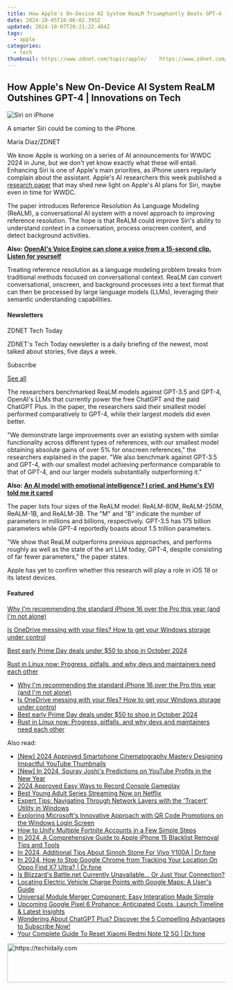 ```yaml
---
title: How Apple's On-Device AI System ReaLM Triumphantly Beats GPT-4 - Tech Insights by ZDNET
date: 2024-10-05T16:06:02.395Z
updated: 2024-10-07T20:21:22.484Z
tags:
  - apple
categories:
  - tech
thumbnail: https://www.zdnet.com/topic/apple/    https://www.zdnet.com/a/img/resize/3769279b8586ee236c08dcf459700d7d94067ed5/2024/04/01/126d86c1-765b-4bd0-bb75-881389bf4f23/siri.jpg?width=170&height=96&fit=crop&auto=webp
---
```


## How Apple's New On-Device AI System ReaLM Outshines GPT-4 | Innovations on Tech

![Siri on iPhone](https://www.zdnet.com/a/img/resize/cda777a6f70974423e84e28ec4969e396f4eede2/2024/04/01/126d86c1-765b-4bd0-bb75-881389bf4f23/siri.jpg?auto=webp&width=1280)

A smarter Siri could be coming to the iPhone. 

Maria Diaz/ZDNET

We know Apple is working on a series of AI announcements for WWDC 2024 in June, but we don't yet know exactly what these will entail. Enhancing Siri is one of Apple's main priorities, as iPhone users regularly complain about the assistant. Apple's AI researchers this week published a [research paper](https://arxiv.org/pdf/2403.20329.pdf) that may shed new light on Apple's AI plans for Siri, maybe even in time for WWDC.

The paper introduces Reference Resolution As Language Modeling (ReALM), a conversational AI system with a novel approach to improving reference resolution. The hope is that ReALM could improve Siri's ability to understand context in a conversation, process onscreen content, and detect background activities. 

**Also: [OpenAI's Voice Engine can clone a voice from a 15-second clip. Listen for yourself](https://www.zdnet.com/article/openais-voice-engine-can-clone-a-voice-from-a-15-second-clip-listen-for-yourself/)**

Treating reference resolution as a language modeling problem breaks from traditional methods focused on conversational context. ReaLM can convert conversational, onscreen, and background processes into a text format that can then be processed by large language models (LLMs), leveraging their semantic understanding capabilities.

#### Newsletters

ZDNET Tech Today

ZDNET's Tech Today newsletter is a daily briefing of the newest, most talked about stories, five days a week.

 Subscribe

[See all](https://www.zdnet.com/newsletters/)

The researchers benchmarked ReaLM models against GPT-3.5 and GPT-4, OpenAI's LLMs that currently power the free ChatGPT and the paid ChatGPT Plus. In the paper, the researchers said their smallest model performed comparatively to GPT-4, while their largest models did even better.

"We demonstrate large improvements over an existing system with similar functionality across different types of references, with our smallest model obtaining absolute gains of over 5% for onscreen references," the researchers explained in the paper. "We also benchmark against GPT-3.5 and GPT-4, with our smallest model achieving performance comparable to that of GPT-4, and our larger models substantially outperforming it."

**Also: [An AI model with emotional intelligence? I cried, and Hume's EVI told me it cared](https://www.zdnet.com/article/an-ai-model-with-emotional-intelligence-i-cried-and-humes-evi-told-me-it-cared/)**

The paper lists four sizes of the ReALM model: ReALM-80M, ReALM-250M, ReALM-1B, and ReALM-3B. The "M" and "B" indicate the number of parameters in millions and billions, respectively. GPT-3.5 has 175 billion parameters while GPT-4 reportedly boasts about 1.5 trillion parameters. 

"We show that ReaLM outperforms previous approaches, and performs roughly as well as the state of the art LLM today, GPT-4, despite consisting of far fewer parameters," the paper states.

Apple has yet to confirm whether this research will play a role in iOS 18 or its latest devices.

#### Featured

[Why I'm recommending the standard iPhone 16 over the Pro this year (and I'm not alone)](https://www.zdnet.com/article/why-im-recommending-the-standard-iphone-16-over-the-pro-this-year-and-im-not-alone/ "Why I'm recommending the standard iPhone 16 over the Pro this year (and I'm not alone)")

[Is OneDrive messing with your files? How to get your Windows storage under control](https://www.zdnet.com/article/is-onedrive-messing-with-your-files-how-to-get-your-windows-storage-under-control/ "Is OneDrive messing with your files? How to get your Windows storage under control")

[Best early Prime Day deals under $50 to shop in October 2024](https://www.zdnet.com/article/best-early-prime-day-deals-under-50/ "Best early Prime Day deals under $50 to shop in October 2024")

[Rust in Linux now: Progress, pitfalls, and why devs and maintainers need each other](https://www.zdnet.com/article/rust-in-linux-now-progress-pitfalls-and-why-devs-and-maintainers-need-each-other/ "Rust in Linux now: Progress, pitfalls, and why devs and maintainers need each other")

* [Why I'm recommending the standard iPhone 16 over the Pro this year (and I'm not alone)](https://www.zdnet.com/article/why-im-recommending-the-standard-iphone-16-over-the-pro-this-year-and-im-not-alone/ "Why I'm recommending the standard iPhone 16 over the Pro this year (and I'm not alone)")
* [Is OneDrive messing with your files? How to get your Windows storage under control](https://www.zdnet.com/article/is-onedrive-messing-with-your-files-how-to-get-your-windows-storage-under-control/ "Is OneDrive messing with your files? How to get your Windows storage under control")
* [Best early Prime Day deals under $50 to shop in October 2024](https://www.zdnet.com/article/best-early-prime-day-deals-under-50/ "Best early Prime Day deals under $50 to shop in October 2024")
* [Rust in Linux now: Progress, pitfalls, and why devs and maintainers need each other](https://www.zdnet.com/article/rust-in-linux-now-progress-pitfalls-and-why-devs-and-maintainers-need-each-other/ "Rust in Linux now: Progress, pitfalls, and why devs and maintainers need each other")

<ins class="adsbygoogle"
     style="display:block"
     data-ad-format="autorelaxed"
     data-ad-client="ca-pub-7571918770474297"
     data-ad-slot="1223367746"></ins>

<ins class="adsbygoogle"
     style="display:block"
     data-ad-client="ca-pub-7571918770474297"
     data-ad-slot="8358498916"
     data-ad-format="auto"
     data-full-width-responsive="true"></ins>

<span class="atpl-alsoreadstyle">Also read:</span>
<div><ul>
<li><a href="https://youtube-lab.techidaily.com/024-approved-smartphone-cinematography-mastery-designing-impactful-youtube-thumbnails/"><u>[New] 2024 Approved Smartphone Cinematography Mastery Designing Impactful YouTube Thumbnails</u></a></li>
<li><a href="https://youtube-lab.techidaily.com/n-2024-sourav-joshis-predictions-on-youtube-profits-in-the-new-year/"><u>[New] In 2024, Sourav Joshi's Predictions on YouTube Profits in the New Year</u></a></li>
<li><a href="https://visual-screen-recording.techidaily.com/2024-approved-easy-ways-to-record-console-gameplay/"><u>2024 Approved Easy Ways to Record Console Gameplay</u></a></li>
<li><a href="https://tech-renaissance.techidaily.com/best-young-adult-series-streaming-now-on-netflix/"><u>Best Young Adult Series Streaming Now on Netflix</u></a></li>
<li><a href="https://tech-renaissance.techidaily.com/expert-tips-navigating-through-network-layers-with-the-tracert-utility-in-windows/"><u>Expert Tips: Navigating Through Network Layers with the 'Tracert' Utility in Windows</u></a></li>
<li><a href="https://vp-tips.techidaily.com/exploring-microsofts-innovative-approach-with-qr-code-promotions-on-the-windows-login-screen/"><u>Exploring Microsoft's Innovative Approach with QR Code Promotions on the Windows Login Screen</u></a></li>
<li><a href="https://tech-renaissance.techidaily.com/how-to-unify-multiple-fortnite-accounts-in-a-few-simple-steps/"><u>How to Unify Multiple Fortnite Accounts in a Few Simple Steps</u></a></li>
<li><a href="https://ios-unlock.techidaily.com/in-2024-a-comprehensive-guide-to-apple-iphone-15-blacklist-removal-tips-and-tools-by-drfone-ios/"><u>In 2024, A Comprehensive Guide to Apple iPhone 15 Blacklist Removal Tips and Tools</u></a></li>
<li><a href="https://change-location.techidaily.com/in-2024-additional-tips-about-sinnoh-stone-for-vivo-y100a-drfone-by-drfone-virtual-android/"><u>In 2024, Additional Tips About Sinnoh Stone For Vivo Y100A | Dr.fone</u></a></li>
<li><a href="https://review-topics.techidaily.com/in-2024-how-to-stop-google-chrome-from-tracking-your-location-on-oppo-find-x7-ultra-drfone-by-drfone-virtual-android/"><u>In 2024, How to Stop Google Chrome from Tracking Your Location On Oppo Find X7 Ultra? | Dr.fone</u></a></li>
<li><a href="https://tech-renaissance.techidaily.com/is-blizzards-battlenet-currently-unavailable-or-just-your-connection/"><u>Is Blizzard's Battle.net Currently Unavailable... Or Just Your Connection?</u></a></li>
<li><a href="https://tech-renaissance.techidaily.com/locating-electric-vehicle-charge-points-with-google-maps-a-users-guide/"><u>Locating Electric Vehicle Charge Points with Google Maps: A User's Guide</u></a></li>
<li><a href="https://fox-triigers.techidaily.com/universal-module-merger-component-easy-integration-made-simple/"><u>Universal Module Merger Component: Easy Integration Made Simple</u></a></li>
<li><a href="https://tech-renaissance.techidaily.com/upcoming-google-pixel-6-prohance-anticipated-costs-launch-timeline-and-latest-insights/"><u>Upcoming Google Pixel 6 Prohance: Anticipated Costs, Launch Timeline & Latest Insights</u></a></li>
<li><a href="https://tech-renaissance.techidaily.com/wondering-about-chatgpt-plus-discover-the-5-compelling-advantages-to-subscribe-now/"><u>Wondering About ChatGPT Plus? Discover the 5 Compelling Advantages to Subscribe Now!</u></a></li>
<li><a href="https://techidaily.com/your-complete-guide-to-reset-xiaomi-redmi-note-12-5g-drfone-by-drfone-reset-android-reset-android/"><u>Your Complete Guide To Reset Xiaomi Redmi Note 12 5G | Dr.fone</u></a></li>
</ul></div>

<!-- affiliate ads begin -->
<a href="https://appsumo.8odi.net/c/5597632/2100530/7443" target="_top" id="2100530">
  <img src="//a.impactradius-go.com/display-ad/7443-2100530" border="0" alt="https://techidaily.com" width="728" height="90"/>
</a>
<img height="0" width="0" src="https://appsumo.8odi.net/i/5597632/2100530/7443" style="position:absolute;visibility:hidden;" border="0" />
<!-- affiliate ads end -->

